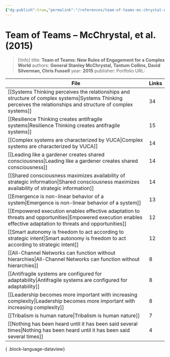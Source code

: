 ```yaml
---
{"dg-publish":true,"permalink":"/references/team-of-teams-mc-chrystal-et-al-2015/"}
---
```



# Team of Teams – McChrystal, et al. (2015)

> [!info]
> title: **Team of Teams: New Rules of Engagement for a Complex World**
> authors: **General Stanley McChrystal, Tantum Collins, David Silverman, Chris Fussell**
> year: **2015**
> publisher: Portfolio
> URL: 



| File                                                                                                                                                                | Links |
| ------------------------------------------------------------------------------------------------------------------------------------------------------------------- | ----- |
| [[Systems Thinking perceives the relationships and structure of complex systems\|Systems Thinking perceives the relationships and structure of complex systems]] | 34    |
| [[Resilience Thinking creates antifragile systems\|Resilience Thinking creates antifragile systems]]                                                             | 15    |
| [[Complex systems are characterized by VUCA\|Complex systems are characterized by VUCA]]                                                                         | 14    |
| [[Leading like a gardener creates shared consciousness\|Leading like a gardener creates shared consciousness]]                                                   | 14    |
| [[Shared consciousness maximizes availability of strategic information\|Shared consciousness maximizes availability of strategic information]]                   | 14    |
| [[Emergence is non-linear behavior of a system\|Emergence is non-linear behavior of a system]]                                                                   | 13    |
| [[Empowered execution enables effective adaptation to threats and opportunities\|Empowered execution enables effective adaptation to threats and opportunities]] | 12    |
| [[Smart autonomy is freedom to act according to strategic intent\|Smart autonomy is freedom to act according to strategic intent]]                               | 12    |
| [[All-Channel Networks can function without hierarchies\|All-Channel Networks can function without hierarchies]]                                                 | 8     |
| [[Antifragile systems are configured for adaptability\|Antifragile systems are configured for adaptability]]                                                     | 8     |
| [[Leadership becomes more important with increasing complexity\|Leadership becomes more important with increasing complexity]]                                   | 8     |
| [[Tribalism is human nature\|Tribalism is human nature]]                                                                                                         | 7     |
| [[Nothing has been heard until it has been said several times\|Nothing has been heard until it has been said several times]]                                     | 4     |

{ .block-language-dataview}
